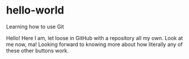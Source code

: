 # hello-world
Learning how to use Git

Hello! 
Here I am, let loose in GitHub with a repository all my own. Look at me now, ma! 
Looking forward to knowing more about how literally any of these other buttons work.
